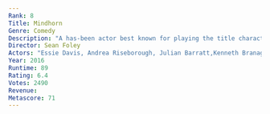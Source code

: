 ```yaml
---
Rank: 8
Title: Mindhorn
Genre: Comedy
Description: "A has-been actor best known for playing the title character in the 1980s detective series ""Mindhorn"" must work with the police when a serial killer says that he will only speak with Detective Mindhorn"
Director: Sean Foley
Actors: "Essie Davis, Andrea Riseborough, Julian Barratt,Kenneth Branagh"
Year: 2016
Runtime: 89
Rating: 6.4
Votes: 2490
Revenue: 
Metascore: 71
---
```


